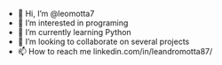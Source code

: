 - 👋 Hi, I’m @leomotta7
- 👀 I’m interested in programing
- 🌱 I’m currently learning Python
- 💞️ I’m looking to collaborate on several projects
- 📫 How to reach me linkedin.com/in/leandromotta87/

<!---
leomotta7/leomotta7 is a ✨ special ✨ repository because its `README.md` (this file) appears on your GitHub profile.
You can click the Preview link to take a look at your changes.
--->
